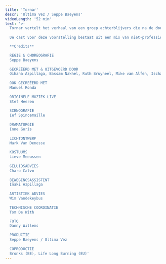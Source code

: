 ```yaml
---
title: 'Tornar'
descr: 'Ultima Vez / Seppe Baeyens'
videoLength: '52 min'
text: '>-
  Tornar vertelt het verhaal van een groep achterblijvers die na de doortocht van een tornado opnieuw een gemeenschap tracht op te bouwen. Choreograaf / danser Seppe Baeyens (Ultima Vez) neemt de afbrokkelende solidariteit tussen generaties als uitgangspunt voor zijn eerste grootschalige dansvoorstelling.  
  
  De cast voor deze voorstelling bestaat uit een mix van niet-professionele en professionele dansers van verschillende leeftijden. Op scène staan vier kinderen, twee jongeren, drie dansers, een 91-jarige man en een muzikant.

  **Credits**

  REGIE & CHOREOGRAFIE
  Seppe Baeyens
  
  GECREËERD MET & UITGEVOERD DOOR
  Oihana Azpillaga, Bassam Nakhel, Ruth Bruyneel, Mike van Alfen, Ischa Beernaert, Leon Gyselynck, Chisom Onyebueke Chinaedu, Leonie Van Begin, Emile Van Puymbroeck, Beniamin Boar
  
  OOK GECREËERD MET
  Manuel Ronda
  
  ORIGINELE MUZIEK LIVE
  Stef Heeren
  
  SCENOGRAFIE
  Ief Spincemaille
  
  DRAMATURGIE
  Inne Goris
  
  LICHTONTWERP
  Mark Van Denesse
  
  KOSTUUMS
  Lieve Meeussen
  
  GELUIDSADVIES
  Charo Calvo
  
  BEWEGINGSASSISTENT
  Iñaki Azpillaga
  
  ARTISTIEK ADVIES
  Wim Vandekeybus
  
  TECHNISCHE COORDINATIE
  Tom De With

  FOTO
  Danny Willems
  
  PRODUCTIE
  Seppe Baeyens / Ultima Vez
  
  COPRODUCTIE
  Bronks (BE), Life Long Burning (EU)'
---
```

